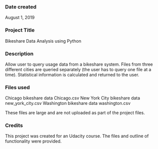 ### Date created
August 1, 2019

### Project Title
Bikeshare Data Analysis using Python

### Description
Allow user to query usage data from a bikeshare system.  Files from three different cities are queried separately (the user has to query one file at a time).  Statistical information is calculated and returned to the user.   

### Files used
Chicago bikeshare data          Chicago.csv
New York City bikeshare data    new_york_city.csv
Washington bikeshare data       washington.csv

These files are large and are not uploaded as
part of the project files.    


### Credits
This project was created for an Udacity course.  The files and outline of functionality were provided.
